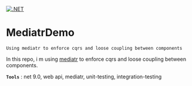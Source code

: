 [![.NET](https://github.com/aimenux/MediatrDemo/actions/workflows/ci.yml/badge.svg?branch=main)](https://github.com/aimenux/MediatrDemo/actions/workflows/ci.yml)

# MediatrDemo
```
Using mediatr to enforce cqrs and loose coupling between components
```

In this repo, i m using [mediatr](https://github.com/jbogard/MediatR/wiki) to enforce cqrs and loose coupling between components.

>
**`Tools`** : net 9.0, web api, mediatr, unit-testing, integration-testing
